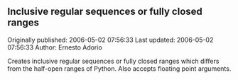 ## Inclusive regular sequences or fully closed ranges 
Originally published: 2006-05-02 07:56:33 
Last updated: 2006-05-02 07:56:33 
Author: Ernesto Adorio 
 
Creates inclusive regular sequences or fully closed ranges which differs from the half-open ranges of Python. Also accepts floating point arguments.